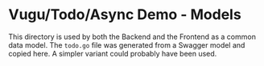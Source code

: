 # Vugu/Todo/Async Demo - Models

This directory is used by both the Backend and the Frontend as a common data model.
The `todo.go` file was generated from a Swagger model and copied here. A simpler
variant could probably have been used.
